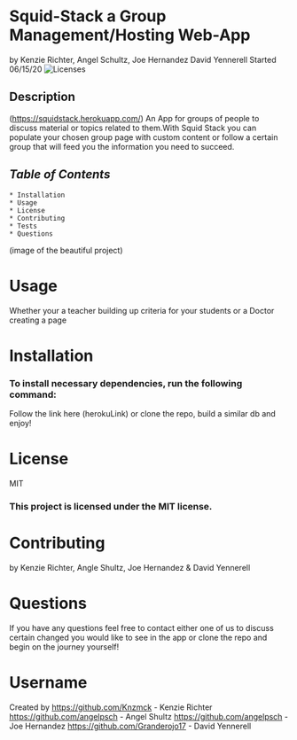 # **Squid-Stack a Group Management/Hosting Web-App**

by Kenzie Richter, Angel Schultz, Joe Hernandez David Yennerell Started 06/15/20
![Licenses](https://img.shields.io/badge/license-MIT-blue.svg)

## **Description**

(https://squidstack.herokuapp.com/)
An App for groups of people to discuss material or topics related to them.With Squid Stack you can populate your chosen group page with custom content or follow a certain group that will feed you the information you need to succeed.

## **_Table of Contents_**

    * Installation
    * Usage
    * License
    * Contributing
    * Tests
    * Questions

(image of the beautiful project)

# **Usage**

Whether your a teacher building up criteria for your students or a Doctor creating a page 


# **Installation**

### To install necessary dependencies, run the following command:

Follow the link here (herokuLink) or clone the repo, build a similar db and enjoy!
# **License**

MIT

### This project is licensed under the MIT license.

# **Contributing**

by Kenzie Richter, Angle Shultz, Joe Hernandez & David Yennerell


# **Questions**

If you have any questions feel free to contact either one of us to discuss certain changed you would like to see in the app or clone the repo and begin on the journey yourself!

# **Username**

Created by
https://github.com/Knzmck - Kenzie Richter
https://github.com/angelpsch - Angel Shultz
https://github.com/angelpsch - Joe Hernandez
https://github.com/Granderojo17 - David Yennerell 



